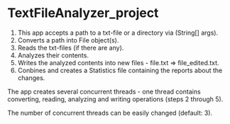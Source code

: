 # TextFileAnalyzer_project

1. This app accepts a path to a txt-file or a directory via (String[] args).
2. Converts a path into File object(s).
3. Reads the txt-files (if there are any).
4. Analyzes their contents.
5. Writes the analyzed contents into new files - file.txt => file_edited.txt.
6. Conbines and creates a Statistics file containing the reports about the changes.

The app creates several concurrent threads - one thread contains converting, reading, analyzing and writing operations (steps 2 through 5).

The number of concurrent threads can be easily changed (default: 3).
